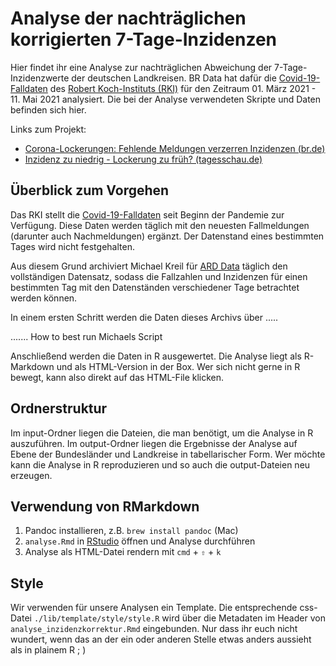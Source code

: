 # Analyse der nachträglichen korrigierten 7-Tage-Inzidenzen

Hier findet ihr eine Analyse zur nachträglichen Abweichung der 7-Tage-Inzidenzwerte der deutschen Landkreisen. BR Data hat dafür die [Covid-19-Falldaten](https://npgeo-corona-npgeo-de.hub.arcgis.com/datasets/dd4580c810204019a7b8eb3e0b329dd6_0) des [Robert Koch-Instituts (RKI)](https://www.rki.de/DE/Home/homepage_node.html;jsessionid=D58CD5F6CA0F096146D5E3E704912261.internet062) für den Zeitraum 01. März 2021 - 11. Mai 2021 analysiert. Die bei der Analyse verwendeten Skripte und Daten befinden sich hier.

Links zum Projekt:
- [Corona-Lockerungen: Fehlende Meldungen verzerren Inzidenzen (br.de)](https://www.br.de/nachrichten/bayern/corona-lockerungen-inzidenzen-verzerrt-wegen-fehlender-meldungen,SX8NMAb)
- [Inzidenz zu niedrig - Lockerung zu früh? (tagesschau.de)](https://www.tagesschau.de/investigativ/br-recherche/inzidenz-daten-101.html)

## Überblick zum Vorgehen

Das RKI stellt die [Covid-19-Falldaten](https://npgeo-corona-npgeo-de.hub.arcgis.com/datasets/dd4580c810204019a7b8eb3e0b329dd6_0) seit Beginn der Pandemie zur Verfügung. Diese Daten werden täglich mit den neuesten Fallmeldungen (darunter auch Nachmeldungen) ergänzt. Der Datenstand eines bestimmten Tages wird nicht festgehalten.

Aus diesem Grund archiviert Michael Kreil für [ARD Data](https://github.com/ard-data/2020-rki-archive) täglich den vollständigen Datensatz, sodass die Fallzahlen und Inzidenzen für einen bestimmten Tag mit den Datenständen verschiedener Tage betrachtet werden können.

In einem ersten Schritt werden die Daten dieses Archivs über .....

....... How to best run Michaels Script

Anschließend werden die Daten in R ausgewertet. Die Analyse liegt als R-Markdown und als HTML-Version in der Box. Wer sich nicht gerne in R bewegt, kann also direkt auf das HTML-File klicken.

## Ordnerstruktur

Im input-Ordner liegen die Dateien, die man benötigt, um die Analyse in R auszuführen. Im output-Ordner liegen die Ergebnisse der Analyse auf Ebene der Bundesländer und Landkreise in tabellarischer Form. Wer möchte kann die Analyse in R reproduzieren und so auch die output-Dateien neu erzeugen.

## Verwendung von RMarkdown

1. Pandoc installieren, z.B. `brew install pandoc` (Mac)
2. `analyse.Rmd` in [RStudio](https://rstudio.com/products/rstudio/download/) öffnen und Analyse durchführen
3. Analyse als HTML-Datei rendern mit `cmd` + `⇧` + `k`

## Style

Wir verwenden für unsere Analysen ein Template. Die entsprechende css-Datei `./lib/template/style/style.R` wird über die Metadaten im Header von `analyse_inzidenzkorrektur.Rmd` eingebunden. Nur dass ihr euch nicht wundert, wenn das an der ein oder anderen Stelle etwas anders aussieht als in plainem R ; )
